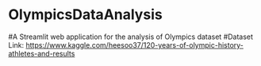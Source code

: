 # OlympicsDataAnalysis
#A Streamlit web application for the analysis of Olympics dataset
#Dataset Link: https://www.kaggle.com/heesoo37/120-years-of-olympic-history-athletes-and-results
